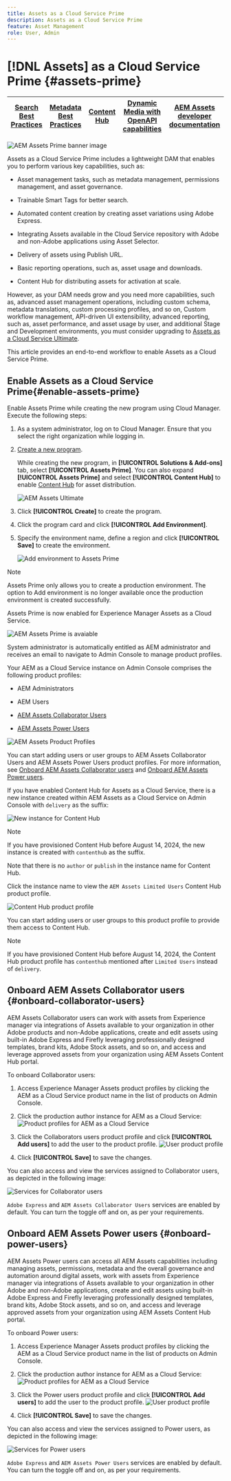 ```yaml
---
title: Assets as a Cloud Service Prime
description: Assets as a Cloud Service Prime
feature: Asset Management
role: User, Admin
---
```

# [!DNL Assets] as a Cloud Service Prime  {#assets-prime}

| [Search Best Practices](/help/assets/search-best-practices.md) |[Metadata Best Practices](/help/assets/metadata-best-practices.md)|[Content Hub](/help/assets/product-overview.md)|[Dynamic Media with OpenAPI capabilities](/help/assets/dynamic-media-open-apis-overview.md)|[AEM Assets developer documentation](https://developer.adobe.com/experience-cloud/experience-manager-apis/)|
| ------------- | --------------------------- |---------|----|-----|

![AEM Assets Prime banner image](/help/assets/assets/aem-assets-prime-package-banner.png)

Assets as a Cloud Service Prime includes a lightweight DAM that enables you to perform various key capabilities, such as:

* Asset management tasks, such as metadata management, permissions management, and asset governance.

* Trainable Smart Tags for better search.

* Automated content creation by creating asset variations using Adobe Express.

* Integrating Assets available in the Cloud Service repository with Adobe and non-Adobe applications using Asset Selector.

* Delivery of assets using Publish URL.

* Basic reporting operations, such as, asset usage and downloads.

* Content Hub for distributing assets for activation at scale.

However, as your DAM needs grow and you need more capabilities, such as, advanced asset management operations, including custom schema, metadata translations, custom processing profiles, and so on, Custom workflow management, API-driven UI extensibility, advanced reporting, such as, asset performance, and asset usage by user, and additional Stage and Development environments, you must consider upgrading to [Assets as a Cloud Service Ultimate](/help/assets/assets-ultimate-overview.md).

This article provides an end-to-end workflow to enable Assets as a Cloud Service Prime.

## Enable Assets as a Cloud Service Prime{#enable-assets-prime}

Enable Assets Prime  while creating the new program using Cloud Manager. Execute the following steps:

1. As a system administrator, log on to Cloud Manager. Ensure that you select the right organization while logging in.

1. [Create a new program](/help/journey-onboarding/create-program.md).

   While creating the new program, in **[!UICONTROL Solutions & Add-ons]** tab, select **[!UICONTROL Assets Prime]**. You can also expand **[!UICONTROL Assets Prime]** and select **[!UICONTROL Content Hub]** to enable [Content Hub](/help/assets/product-overview.md) for asset distribution.

   ![AEM Assets Ultimate](assets/aem-assets-prime.png)

1. Click **[!UICONTROL Create]** to create the program. 

1. Click the program card and click **[!UICONTROL Add Environment]**.

1. Specify the environment name, define a region and click **[!UICONTROL Save]** to create the environment.

   ![Add environment to Assets Prime](assets/aem-assets-prime-add-environment.png)

>[!NOTE]
>
>Assets Prime only allows you to create a production environment. The option to Add environment is no longer available once the production environment is created successfully.

Assets Prime is now enabled for Experience Manager Assets as a Cloud Service.

![AEM Assets Prime is avaiable](assets/aem-assets-prime-setup-complete.png)

System administrator is automatically entitled as AEM administrator and receives an email to navigate to Admin Console to manage product profiles.


Your AEM as a Cloud Service instance on Admin Console comprises the following product profiles:

* AEM Administrators

* AEM Users

* [AEM Assets Collaborator Users](#onboard-collaborator-users)

* [AEM Assets Power Users](#onboard-power-users)


![AEM Assets Product Profiles](assets/aem-assets-product-profiles.png)

You can start adding users or user groups to AEM Assets Collaborator Users and AEM Assets Power Users product profiles. For more information, see [Onboard AEM Assets Collaborator users](#onboard-collaborator-users) and [Onboard AEM Assets Power users](#onboard-power-users).

If you have enabled Content Hub for Assets as a Cloud Service, there is a new instance created within AEM Assets as a Cloud Service on Admin Console with `delivery` as the suffix:

![New instance for Content Hub](assets/new-instance-content-hub.png)

>[!NOTE]
>
>If you have provisioned Content Hub before August 14, 2024, the new instance is created with `contenthub` as the suffix.

Note that there is no `author` or `publish` in the instance name for Content Hub.

Click the instance name to view the `AEM Assets Limited Users` Content Hub product profile.

![Content Hub product profile](assets/content-hub-product-profile.png)

You can start adding users or user groups to this product profile to provide them access to Content Hub.

>[!NOTE]
>
>If you have provisioned Content Hub before August 14, 2024, the Content Hub product profile has `contenthub` mentioned after `Limited Users` instead of `delivery`.

## Onboard AEM Assets Collaborator users {#onboard-collaborator-users}

AEM Assets Collaborator users can work with assets from Experience manager via integrations of Assets available to your organization in other Adobe products and non-Adobe applications, create and edit assets using built-in Adobe Express and Firefly leveraging professionally designed templates, brand kits, Adobe Stock assets, and so on, and access and leverage approved assets from your organization using AEM Assets Content Hub portal.

To onboard Collaborator users:

1. Access Experience Manager Assets product profiles by clicking the AEM as a Cloud Service product name in the list of products on Admin Console.

1. Click the production author instance for AEM as a Cloud Service:
   ![Product profiles for AEM as a Cloud Service](assets/aem-cloud-service-instances.png)

1. Click the Collaborators users product profile and click **[!UICONTROL Add users]** to add the user to the product profile.
   ![User product profile](assets/aem-assets-collaborator-user-permissions.png)

1. Click **[!UICONTROL Save]** to save the changes.

You can also access and view the services assigned to Collaborator users, as depicted in the following image:

![Services for Collaborator users](assets/aem-assets-collaborator-users.png)

`Adobe Express` and `AEM Assets Collaborator Users` services are enabled by default. You can turn the toggle off and on, as per your requirements.

## Onboard AEM Assets Power users {#onboard-power-users}

AEM Assets Power users can access all AEM Assets capabilities including managing assets, permissions, metadata and the overall governance and automation around digital assets, work with assets from Experience manager via integrations of Assets available to your organization in other Adobe and non-Adobe applications, create and edit assets using built-in Adobe Express and Firefly leveraging professionally designed templates, brand kits, Adobe Stock assets, and so on, and access and leverage approved assets from your organization using AEM Assets Content Hub portal.

To onboard Power users:

1. Access Experience Manager Assets product profiles by clicking the AEM as a Cloud Service product name in the list of products on Admin Console.

1. Click the production author instance for AEM as a Cloud Service:
   ![Product profiles for AEM as a Cloud Service](assets/aem-cloud-service-instances.png)

1. Click the Power users product profile and click **[!UICONTROL Add users]** to add the user to the product profile.
   ![User product profile](assets/aem-assets-power-user-permissions.png)

1. Click **[!UICONTROL Save]** to save the changes.

You can also access and view the services assigned to Power users, as depicted in the following image:

![Services for Power users](assets/aem-assets-power-users.png)

`Adobe Express` and `AEM Assets Power Users` services are enabled by default. You can turn the toggle off and on, as per your requirements.
